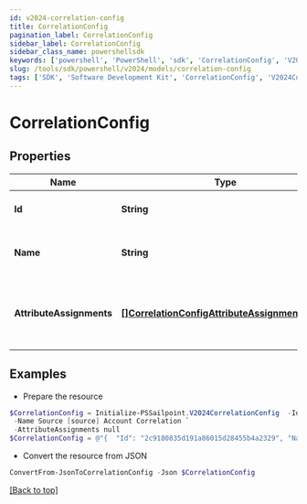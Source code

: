 ```yaml
---
id: v2024-correlation-config
title: CorrelationConfig
pagination_label: CorrelationConfig
sidebar_label: CorrelationConfig
sidebar_class_name: powershellsdk
keywords: ['powershell', 'PowerShell', 'sdk', 'CorrelationConfig', 'V2024CorrelationConfig'] 
slug: /tools/sdk/powershell/v2024/models/correlation-config
tags: ['SDK', 'Software Development Kit', 'CorrelationConfig', 'V2024CorrelationConfig']
---
```



# CorrelationConfig

## Properties

Name | Type | Description | Notes
------------ | ------------- | ------------- | -------------
**Id** | **String** | The ID of the correlation configuration. | [optional] 
**Name** | **String** | The name of the correlation configuration. | [optional] 
**AttributeAssignments** | [**[]CorrelationConfigAttributeAssignmentsInner**](correlation-config-attribute-assignments-inner) | The list of attribute assignments of the correlation configuration. | [optional] 

## Examples

- Prepare the resource
```powershell
$CorrelationConfig = Initialize-PSSailpoint.V2024CorrelationConfig  -Id 2c9180835d191a86015d28455b4a2329 `
 -Name Source [source] Account Correlation `
 -AttributeAssignments null
$CorrelationConfig = @"{  "Id": "2c9180835d191a86015d28455b4a2329", "Name": "Source [source] Account Correlation", "AttributeAssignments": "null "}"@
```

- Convert the resource from JSON
```powershell
ConvertFrom-JsonToCorrelationConfig -Json $CorrelationConfig
```


[[Back to top]](#) 

